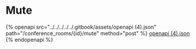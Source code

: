 # Mute

{% openapi src="../../../../../.gitbook/assets/openapi (4).json" path="/conference_rooms/{id}/mute" method="post" %}
[openapi (4).json](<../../../../../.gitbook/assets/openapi (4).json>)
{% endopenapi %}
